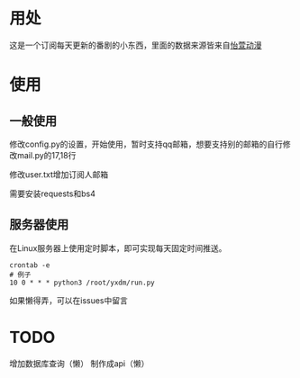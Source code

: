 # 用处
这是一个订阅每天更新的番剧的小东西，里面的数据来源皆来自[怡萱动漫](www.yxdm.tv)

# 使用

## 一般使用
修改config.py的设置，开始使用，暂时支持qq邮箱，想要支持别的邮箱的自行修改mail.py的17,18行

修改user.txt增加订阅人邮箱

需要安装requests和bs4

## 服务器使用
在Linux服务器上使用定时脚本，即可实现每天固定时间推送。

    crontab -e
    # 例子
    10 0 * * * python3 /root/yxdm/run.py

如果懒得弄，可以在issues中留言

# TODO
增加数据库查询（懒）
制作成api（懒）
